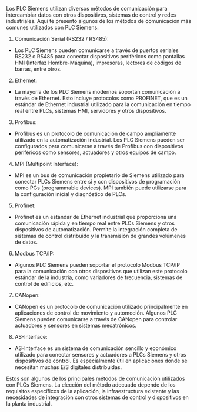 Los PLC Siemens utilizan diversos métodos de comunicación para intercambiar datos con otros dispositivos, sistemas de control y redes industriales. Aquí te presento algunos de los métodos de comunicación más comunes utilizados con PLC Siemens:

1. Comunicación Serial (RS232 / RS485):
- Los PLC Siemens pueden comunicarse a través de puertos seriales RS232 o RS485 para conectar dispositivos periféricos como pantallas HMI (Interfaz Hombre-Máquina), impresoras, lectores de códigos de barras, entre otros.

2. Ethernet:
- La mayoría de los PLC Siemens modernos soportan comunicación a través de Ethernet. Esto incluye protocolos como PROFINET, que es un estándar de Ethernet industrial utilizado para la comunicación en tiempo real entre PLCs, sistemas HMI, servidores y otros dispositivos.

3. Profibus:
- Profibus es un protocolo de comunicación de campo ampliamente utilizado en la automatización industrial. Los PLC Siemens pueden ser configurados para comunicarse a través de Profibus con dispositivos periféricos como sensores, actuadores y otros equipos de campo.

4. MPI (Multipoint Interface):
- MPI es un bus de comunicación propietario de Siemens utilizado para conectar PLCs Siemens entre sí y con dispositivos de programación como PGs (programmable devices). MPI también puede utilizarse para la configuración inicial y diagnóstico de PLCs.

5. Profinet:
- Profinet es un estándar de Ethernet industrial que proporciona una comunicación rápida y en tiempo real entre PLCs Siemens y otros dispositivos de automatización. Permite la integración completa de sistemas de control distribuido y la transmisión de grandes volúmenes de datos.

6. Modbus TCP/IP:
- Algunos PLC Siemens pueden soportar el protocolo Modbus TCP/IP para la comunicación con otros dispositivos que utilizan este protocolo estándar de la industria, como variadores de frecuencia, sistemas de control de edificios, etc.

7. CANopen:
- CANopen es un protocolo de comunicación utilizado principalmente en aplicaciones de control de movimiento y automoción. Algunos PLC Siemens pueden comunicarse a través de CANopen para controlar actuadores y sensores en sistemas mecatrónicos.

8. AS-Interface:
- AS-Interface es un sistema de comunicación sencillo y económico utilizado para conectar sensores y actuadores a PLCs Siemens y otros dispositivos de control. Es especialmente útil en aplicaciones donde se necesitan muchas E/S digitales distribuidas.

Estos son algunos de los principales métodos de comunicación utilizados con PLCs Siemens. La elección del método adecuado depende de los requisitos específicos de la aplicación, la infraestructura existente y las necesidades de integración con otros sistemas de control y dispositivos en la planta industrial.